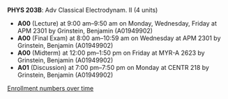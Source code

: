 **PHYS 203B**: Adv Classical Electrodynam. II (4 units)

- **A00** (Lecture) at 9:00 am–9:50 am on Monday, Wednesday, Friday at APM 2301 by Grinstein, Benjamin (A01949902)
- **A00** (Final Exam) at 8:00 am–10:59 am on Wednesday at APM 2301 by Grinstein, Benjamin (A01949902)
- **A00** (Midterm) at 12:00 pm–1:50 pm on Friday at MYR-A 2623 by Grinstein, Benjamin (A01949902)
- **A01** (Discussion) at 7:00 pm–7:50 pm on Monday at CENTR 218 by Grinstein, Benjamin (A01949902)

[Enrollment numbers over time](./PHYS203B.tsv)
